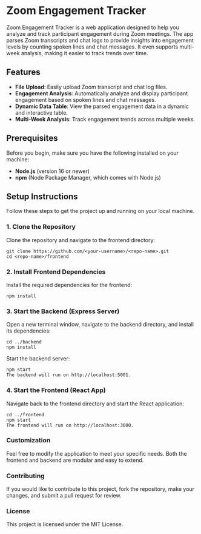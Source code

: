 # Zoom Engagement Tracker

Zoom Engagement Tracker is a web application designed to help you analyze and track participant engagement during Zoom meetings. The app parses Zoom transcripts and chat logs to provide insights into engagement levels by counting spoken lines and chat messages. It even supports multi-week analysis, making it easier to track trends over time.

## Features

- **File Upload**: Easily upload Zoom transcript and chat log files.
- **Engagement Analysis**: Automatically analyze and display participant engagement based on spoken lines and chat messages.
- **Dynamic Data Table**: View the parsed engagement data in a dynamic and interactive table.
- **Multi-Week Analysis**: Track engagement trends across multiple weeks.

## Prerequisites

Before you begin, make sure you have the following installed on your machine:

- **Node.js** (version 16 or newer)
- **npm** (Node Package Manager, which comes with Node.js)

## Setup Instructions

Follow these steps to get the project up and running on your local machine.

### 1. Clone the Repository

Clone the repository and navigate to the frontend directory:

```
git clone https://github.com/<your-username>/<repo-name>.git
cd <repo-name>/frontend
```

### 2. Install Frontend Dependencies
Install the required dependencies for the frontend:

```
npm install
```

###  3. Start the Backend (Express Server)
Open a new terminal window, navigate to the backend directory, and install its dependencies:

```
cd ../backend
npm install
```

Start the backend server:

```
npm start
The backend will run on http://localhost:5001.
```

### 4. Start the Frontend (React App)
Navigate back to the frontend directory and start the React application:

```
cd ../frontend
npm start
The frontend will run on http://localhost:3000.
```

### Customization
Feel free to modify the application to meet your specific needs. Both the frontend and backend are modular and easy to extend.

### Contributing
If you would like to contribute to this project, fork the repository, make your changes, and submit a pull request for review.

### License
This project is licensed under the MIT License.

